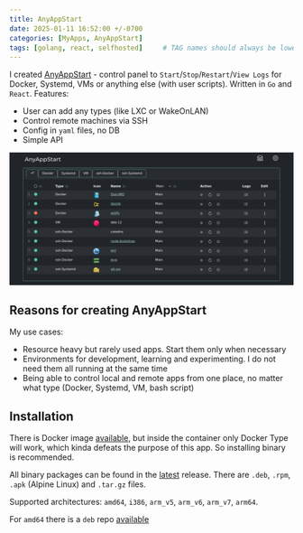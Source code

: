 ```yaml
---
title: AnyAppStart
date: 2025-01-11 16:52:00 +/-0700
categories: [MyApps, AnyAppStart]
tags: [golang, react, selfhosted]     # TAG names should always be lowercase
---
```

I created [AnyAppStart](https://github.com/aceberg/AnyAppStart) - control panel to `Start`/`Stop`/`Restart`/`View Logs` for Docker, Systemd, VMs or anything else (with user scripts). Written in `Go` and `React`. Features:

- User can add any types (like LXC or WakeOnLAN)
- Control remote machines via SSH
- Config in `yaml` files, no DB
- Simple API

![Screenshot](https://raw.githubusercontent.com/aceberg/AnyAppStart/refs/heads/main/assets/Screenshot_05.png)

## Reasons for creating AnyAppStart
My use cases:
- Resource heavy but rarely used apps. Start them only when necessary
- Environments for development, learning and experimenting. I do not need them all running at the same time
- Being able to control local and remote apps from one place, no matter what type (Docker, Systemd, VM, bash script)

## Installation
There is Docker image [available](https://github.com/aceberg/AnyAppStart?tab=readme-ov-file#installation), but inside the container only Docker Type will work, which kinda defeats the purpose of this app. So installing binary is recommended. 

All binary packages can be found in the [latest](https://github.com/aceberg/AnyAppStart/releases/latest) release. There are `.deb`, `.rpm`, `.apk` (Alpine Linux) and `.tar.gz` files.   

Supported architectures: `amd64`, `i386`, `arm_v5`, `arm_v6`, `arm_v7`, `arm64`.   

For `amd64` there is a `deb` repo [available](https://github.com/aceberg/ppa)
